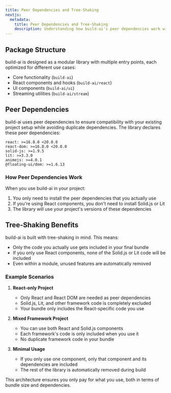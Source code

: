 ```yaml
---
title: Peer Dependencies and Tree-Shaking
nextjs:
  metadata:
    title: Peer Dependencies and Tree-Shaking
    description: Understanding how build-ai's peer dependencies work with tree-shaking
---
```


## Package Structure

build-ai is designed as a modular library with multiple entry points, each optimized for different use cases:

- Core functionality (`build-ai`)
- React components and hooks (`build-ai/react`)
- UI components (`build-ai/ui`)
- Streaming utilities (`build-ai/stream`)

## Peer Dependencies

build-ai uses peer dependencies to ensure compatibility with your existing project setup while avoiding duplicate dependencies. The library declares these peer dependencies:

```
react: >=16.8.0 <20.0.0
react-dom: >=16.8.0 <20.0.0
solid-js: >=1.9.5
lit: >=3.3.0
animejs: >=4.0.1
@floating-ui/dom: >=1.6.13
```

### How Peer Dependencies Work

When you use build-ai in your project:

1. You only need to install the peer dependencies that you actually use
2. If you're using React components, you don't need to install Solid.js or Lit
3. The library will use your project's versions of these dependencies

## Tree-Shaking Benefits

build-ai is built with tree-shaking in mind. This means:

- Only the code you actually use gets included in your final bundle
- If you only use React components, none of the Solid.js or Lit code will be included
- Even within a module, unused features are automatically removed

### Example Scenarios

1. **React-only Project**
   - Only React and React DOM are needed as peer dependencies
   - Solid.js, Lit, and other framework code is completely excluded
   - Your bundle only includes the React-specific code you use

2. **Mixed Framework Project**
   - You can use both React and Solid.js components
   - Each framework's code is only included when you use it
   - No duplicate framework code in your bundle

3. **Minimal Usage**
   - If you only use one component, only that component and its dependencies are included
   - The rest of the library is automatically removed during build

This architecture ensures you only pay for what you use, both in terms of bundle size and dependencies.
